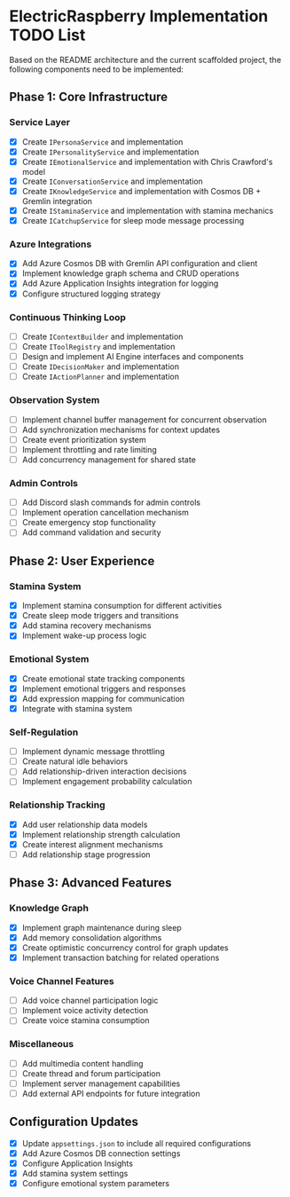 # ElectricRaspberry Implementation TODO List

Based on the README architecture and the current scaffolded project, the following components need to be implemented:

## Phase 1: Core Infrastructure

### Service Layer
- [x] Create `IPersonaService` and implementation
- [x] Create `IPersonalityService` and implementation
- [x] Create `IEmotionalService` and implementation with Chris Crawford's model
- [x] Create `IConversationService` and implementation
- [x] Create `IKnowledgeService` and implementation with Cosmos DB + Gremlin integration
- [x] Create `IStaminaService` and implementation with stamina mechanics
- [x] Create `ICatchupService` for sleep mode message processing

### Azure Integrations
- [x] Add Azure Cosmos DB with Gremlin API configuration and client
- [x] Implement knowledge graph schema and CRUD operations
- [x] Add Azure Application Insights integration for logging
- [x] Configure structured logging strategy

### Continuous Thinking Loop
- [ ] Create `IContextBuilder` and implementation
- [ ] Create `IToolRegistry` and implementation
- [ ] Design and implement AI Engine interfaces and components
- [ ] Create `IDecisionMaker` and implementation
- [ ] Create `IActionPlanner` and implementation

### Observation System
- [ ] Implement channel buffer management for concurrent observation
- [ ] Add synchronization mechanisms for context updates
- [ ] Create event prioritization system
- [ ] Implement throttling and rate limiting
- [ ] Add concurrency management for shared state

### Admin Controls
- [ ] Add Discord slash commands for admin controls
- [ ] Implement operation cancellation mechanism
- [ ] Create emergency stop functionality
- [ ] Add command validation and security

## Phase 2: User Experience

### Stamina System
- [x] Implement stamina consumption for different activities
- [x] Create sleep mode triggers and transitions
- [x] Add stamina recovery mechanisms
- [x] Implement wake-up process logic

### Emotional System
- [x] Create emotional state tracking components
- [x] Implement emotional triggers and responses
- [x] Add expression mapping for communication
- [x] Integrate with stamina system

### Self-Regulation
- [ ] Implement dynamic message throttling
- [ ] Create natural idle behaviors
- [ ] Add relationship-driven interaction decisions
- [ ] Implement engagement probability calculation

### Relationship Tracking
- [x] Add user relationship data models
- [x] Implement relationship strength calculation
- [x] Create interest alignment mechanisms
- [ ] Add relationship stage progression

## Phase 3: Advanced Features

### Knowledge Graph
- [x] Implement graph maintenance during sleep
- [x] Add memory consolidation algorithms
- [x] Create optimistic concurrency control for graph updates
- [x] Implement transaction batching for related operations

### Voice Channel Features
- [ ] Add voice channel participation logic
- [ ] Implement voice activity detection
- [ ] Create voice stamina consumption

### Miscellaneous
- [ ] Add multimedia content handling
- [ ] Create thread and forum participation
- [ ] Implement server management capabilities
- [ ] Add external API endpoints for future integration

## Configuration Updates
- [x] Update `appsettings.json` to include all required configurations
- [x] Add Azure Cosmos DB connection settings
- [x] Configure Application Insights
- [x] Add stamina system settings
- [x] Configure emotional system parameters